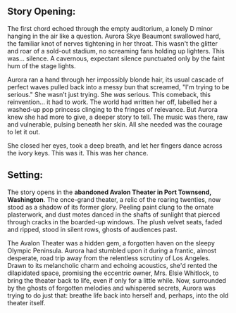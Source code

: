 ## Story Opening:

The first chord echoed through the empty auditorium, a lonely D minor hanging in the air like a question. Aurora Skye Beaumont swallowed hard, the familiar knot of nerves tightening in her throat. This wasn't the glitter and roar of a sold-out stadium, no screaming fans holding up lighters. This was… silence. A cavernous, expectant silence punctuated only by the faint hum of the stage lights.

Aurora ran a hand through her impossibly blonde hair, its usual cascade of perfect waves pulled back into a messy bun that screamed, "I'm trying to be serious." She wasn’t just trying. She *was* serious. This comeback, this reinvention… it had to work. The world had written her off, labelled her a washed-up pop princess clinging to the fringes of relevance. But Aurora knew she had more to give, a deeper story to tell. The music was there, raw and vulnerable, pulsing beneath her skin. All she needed was the courage to let it out.

She closed her eyes, took a deep breath, and let her fingers dance across the ivory keys. This was it. This was her chance.

## Setting:

The story opens in the **abandoned Avalon Theater in Port Townsend, Washington**. The once-grand theater, a relic of the roaring twenties, now stood as a shadow of its former glory. Peeling paint clung to the ornate plasterwork, and dust motes danced in the shafts of sunlight that pierced through cracks in the boarded-up windows. The plush velvet seats, faded and ripped, stood in silent rows, ghosts of audiences past.

The Avalon Theater was a hidden gem, a forgotten haven on the sleepy Olympic Peninsula. Aurora had stumbled upon it during a frantic, almost desperate, road trip away from the relentless scrutiny of Los Angeles. Drawn to its melancholic charm and echoing acoustics, she'd rented the dilapidated space, promising the eccentric owner, Mrs. Elsie Whitlock, to bring the theater back to life, even if only for a little while. Now, surrounded by the ghosts of forgotten melodies and whispered secrets, Aurora was trying to do just that: breathe life back into herself and, perhaps, into the old theater itself.

